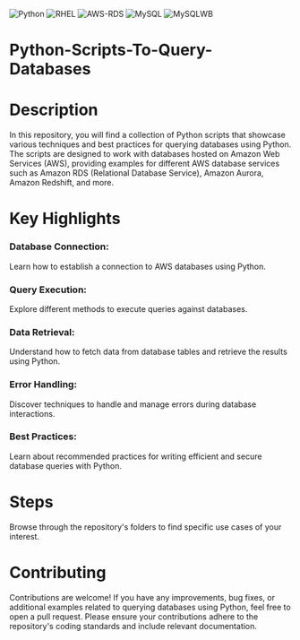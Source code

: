 ![Python](https://img.shields.io/badge/Python-v3.11.x-FFD43B) ![RHEL](https://img.shields.io/badge/RHEL-v9.x-CC0000) ![AWS-RDS](https://img.shields.io/badge/AWS-RDS-4942E4) ![MySQL](https://img.shields.io/badge/MySQL-v8.0-4F709C) ![MySQLWB](https://img.shields.io/badge/MySQLWorkbench-v8.0-213555)

# Python-Scripts-To-Query-Databases

# Description
In this repository, you will find a collection of Python scripts that showcase various techniques and best practices for querying databases using Python. The scripts are designed to work with databases hosted on Amazon Web Services (AWS), providing examples for different AWS database services such as Amazon RDS (Relational Database Service), Amazon Aurora, Amazon Redshift, and more.

# Key Highlights

### Database Connection: 
Learn how to establish a connection to AWS databases using Python.

### Query Execution: 
Explore different methods to execute queries against databases.

### Data Retrieval: 
Understand how to fetch data from database tables and retrieve the results using Python.

### Error Handling: 
Discover techniques to handle and manage errors during database interactions.

### Best Practices: 
Learn about recommended practices for writing efficient and secure database queries with Python.

# Steps
Browse through the repository's folders to find specific use cases of your interest.

# Contributing
Contributions are welcome! If you have any improvements, bug fixes, or additional examples related to querying databases using Python, feel free to open a pull request. Please ensure your contributions adhere to the repository's coding standards and include relevant documentation.

